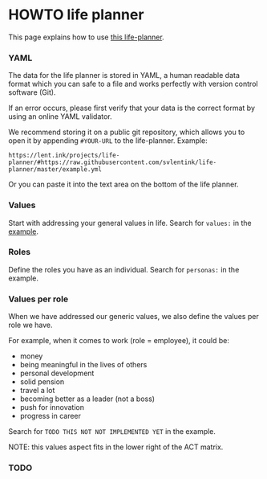 # HOWTO life planner

This page explains how to use
[this life-planner](https://lent.ink/projects/life-planner/).

### YAML

The data for the life planner is stored in YAML,
a human readable data format which you can safe to a file
and works perfectly with version control software (Git).

If an error occurs, please first verify that your data is the correct format
by using an online YAML validator.

We recommend storing it on a public git repository,
which allows you to open it by appending `#YOUR-URL` to the life-planner.
Example:

```
https://lent.ink/projects/life-planner/#https://raw.githubusercontent.com/svlentink/life-planner/master/example.yml
```
Or you can paste it into the text area on the bottom of the life planner.


### Values

Start with addressing your general values in life.
Search for `values:` in the
[example](https://github.com/svlentink/life-planner/blob/master/example.yml).

### Roles

Define the roles you have as an individual.
Search for `personas:` in the example.

### Values per role

When we have addressed our generic values,
we also define the values per role we have.

For example, when it comes to work (role = employee),
it could be:
- money
- being meaningful in the lives of others
- personal development
- solid pension
- travel a lot
- becoming better as a leader (not a boss)
- push for innovation
- progress in career


Search for `TODO THIS NOT NOT IMPLEMENTED YET` in the example.

NOTE: this values aspect fits in the lower right of the ACT matrix.

### TODO

